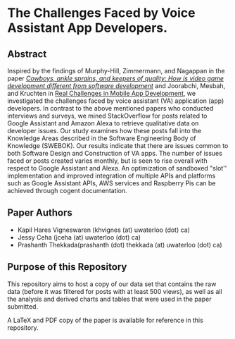 # The Challenges Faced by Voice Assistant App Developers.

## Abstract
Inspired by the findings of Murphy-Hill, Zimmermann, and Nagappan in the paper [_Cowboys, ankle sprains, and keepers of quality: How is video game development different from software development_](https://www.microsoft.com/en-us/research/wp-content/uploads/2016/02/murphyhill-icse-2014.pdf) and Joorabchi, Mesbah, and Kruchten in  [Real Challenges in Mobile App Development](http://ieeexplore.ieee.org/document/6681334/), we investigated the challenges faced by voice assistant (VA) application (app) developers. In contrast to the above mentioned papers who conducted interviews and surveys, we mined StackOverflow for posts related to Google Assistant and Amazon Alexa to retrieve qualitative data on developer issues. Our study examines how these posts fall into the Knowledge Areas described in the Software Engineering Body of Knowledge (SWEBOK). Our results indicate that there are issues common to both Software Design and Construction of VA apps. The number of issues faced or posts created varies monthly, but is seen to rise overall with respect to Google Assistant and Alexa. An optimization of sandboxed "slot'' implementation and improved integration of multiple APIs and platforms such as Google Assistant APIs, AWS services and Raspberry Pis can be achieved through cogent documentation.

## Paper Authors
 - Kapil Hares Vigneswaren (khvignes (at) uwaterloo (dot) ca) 
 - Jessy Ceha  (jceha (at) uwaterloo (dot) ca) 
 - Prashanth Thekkada(prashanth (dot) thekkada (at) uwaterloo (dot) ca)

## Purpose of this Repository

This repository aims to host a copy of our data set that contains the raw data (before it was filtered for posts with at least 500 views), as well as all the analysis and derived charts and tables that were used in the paper submitted.

A LaTeX and PDF copy of the paper is available for reference in this repository.
